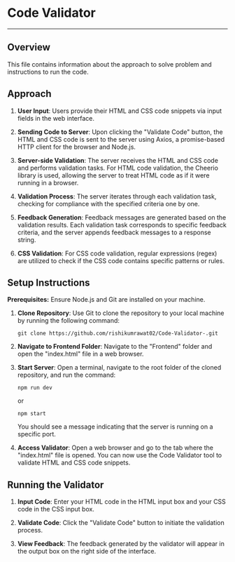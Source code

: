 # Code Validator

---

## Overview

This file contains information about the approach to solve problem and instructions to run the code.

## Approach

1. **User Input**: Users provide their HTML and CSS code snippets via input fields in the web interface.

2. **Sending Code to Server**: Upon clicking the "Validate Code" button, the HTML and CSS code is sent to the server using Axios, a promise-based HTTP client for the browser and Node.js.

3. **Server-side Validation**: The server receives the HTML and CSS code and performs validation tasks. For HTML code validation, the Cheerio library is used, allowing the server to treat HTML code as if it were running in a browser.

4. **Validation Process**: The server iterates through each validation task, checking for compliance with the specified criteria one by one.

5. **Feedback Generation**: Feedback messages are generated based on the validation results. Each validation task corresponds to specific feedback criteria, and the server appends feedback messages to a response string.

6. **CSS Validation**: For CSS code validation, regular expressions (regex) are utilized to check if the CSS code contains specific patterns or rules.

## Setup Instructions

**Prerequisites:** Ensure Node.js and Git are installed on your machine.

1. **Clone Repository**: Use Git to clone the repository to your local machine by running the following command:
    ```
    git clone https://github.com/rishikumrawat02/Code-Validator-.git
    ```

2. **Navigate to Frontend Folder**: Navigate to the "Frontend" folder and open the "index.html" file in a web browser.

3. **Start Server**: Open a terminal, navigate to the root folder of the cloned repository, and run the command:
    ```
    npm run dev
    ```
    or
    ```
    npm start
    ```
    You should see a message indicating that the server is running on a specific port.

4. **Access Validator**: Open a web browser and go to the tab where the "index.html" file is opened. You can now use the Code Validator tool to validate HTML and CSS code snippets.

## Running the Validator

1. **Input Code**: Enter your HTML code in the HTML input box and your CSS code in the CSS input box.

2. **Validate Code**: Click the "Validate Code" button to initiate the validation process.

3. **View Feedback**: The feedback generated by the validator will appear in the output box on the right side of the interface.




